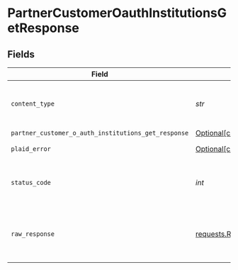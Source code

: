 # PartnerCustomerOauthInstitutionsGetResponse


## Fields

| Field                                                                                                                                      | Type                                                                                                                                       | Required                                                                                                                                   | Description                                                                                                                                |
| ------------------------------------------------------------------------------------------------------------------------------------------ | ------------------------------------------------------------------------------------------------------------------------------------------ | ------------------------------------------------------------------------------------------------------------------------------------------ | ------------------------------------------------------------------------------------------------------------------------------------------ |
| `content_type`                                                                                                                             | *str*                                                                                                                                      | :heavy_check_mark:                                                                                                                         | HTTP response content type for this operation                                                                                              |
| `partner_customer_o_auth_institutions_get_response`                                                                                        | [Optional[components.PartnerCustomerOAuthInstitutionsGetResponse]](../../models/components/partnercustomeroauthinstitutionsgetresponse.md) | :heavy_minus_sign:                                                                                                                         | OK                                                                                                                                         |
| `plaid_error`                                                                                                                              | [Optional[components.PlaidError]](../../models/components/plaiderror.md)                                                                   | :heavy_minus_sign:                                                                                                                         | Error response                                                                                                                             |
| `status_code`                                                                                                                              | *int*                                                                                                                                      | :heavy_check_mark:                                                                                                                         | HTTP response status code for this operation                                                                                               |
| `raw_response`                                                                                                                             | [requests.Response](https://requests.readthedocs.io/en/latest/api/#requests.Response)                                                      | :heavy_minus_sign:                                                                                                                         | Raw HTTP response; suitable for custom response parsing                                                                                    |